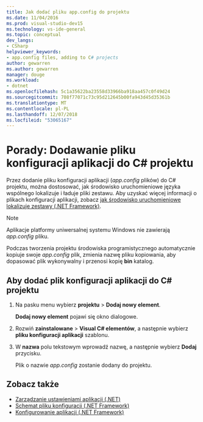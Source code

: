 ```yaml
---
title: Jak dodać pliku app.config do projektu
ms.date: 11/04/2016
ms.prod: visual-studio-dev15
ms.technology: vs-ide-general
ms.topic: conceptual
dev_langs:
- CSharp
helpviewer_keywords:
- app.config files, adding to C# projects
author: gewarren
ms.author: gewarren
manager: douge
ms.workload:
- dotnet
ms.openlocfilehash: 5c1a35622ba23558d33966ba918aa457c0f49d24
ms.sourcegitcommit: 708f77071c73c95d212645b00fa943d45d35361b
ms.translationtype: MT
ms.contentlocale: pl-PL
ms.lasthandoff: 12/07/2018
ms.locfileid: "53065167"
---
```

# <a name="how-to-add-an-application-configuration-file-to-a-c-project"></a>Porady: Dodawanie pliku konfiguracji aplikacji do C# projektu

Przez dodanie pliku konfiguracji aplikacji (*app.config* plików) do C# projektu, można dostosować, jak środowisko uruchomieniowe języka wspólnego lokalizuje i ładuje pliki zestawu. Aby uzyskać więcej informacji o plikach konfiguracji aplikacji, zobacz [jak środowisko uruchomieniowe lokalizuje zestawy (.NET Framework)](/dotnet/framework/deployment/how-the-runtime-locates-assemblies).

> [!NOTE]
> Aplikacje platformy uniwersalnej systemu Windows nie zawierają *app.config* pliku.

Podczas tworzenia projektu środowiska programistycznego automatycznie kopiuje swoje *app.config* plik, zmienia nazwę pliku kopiowania, aby dopasować plik wykonywalny i przenosi kopię **bin** katalog.

## <a name="to-add-an-application-configuration-file-to-a-c-project"></a>Aby dodać plik konfiguracji aplikacji do C# projektu

1. Na pasku menu wybierz **projektu** > **Dodaj nowy element**.

     **Dodaj nowy element** pojawi się okno dialogowe.

1. Rozwiń **zainstalowane** > **Visual C# elementów**, a następnie wybierz **pliku konfiguracji aplikacji** szablonu.

1. W **nazwa** polu tekstowym wprowadź nazwę, a następnie wybierz **Dodaj** przycisku.

     Plik o nazwie *app.config* zostanie dodany do projektu.

## <a name="see-also"></a>Zobacz także

- [Zarządzanie ustawieniami aplikacji (.NET)](../ide/managing-application-settings-dotnet.md)
- [Schemat pliku konfiguracji (.NET Framework)](/dotnet/framework/configure-apps/file-schema/index)
- [Konfigurowanie aplikacji (.NET Framework)](/dotnet/framework/configure-apps/index)
